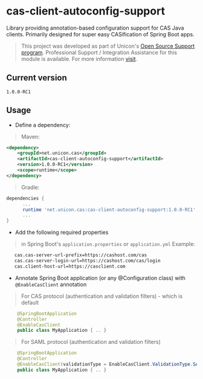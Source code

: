 cas-client-autoconfig-support
=============================

Library providing annotation-based configuration support for CAS Java clients. Primarily designed for super easy CASification of Spring Boot apps.

> This project was developed as part of Unicon's [Open Source Support program](https://unicon.net/opensource).
Professional Support / Integration Assistance for this module is available. For more information [visit](https://unicon.net/opensource/cas).

## Current version
`1.0.0-RC1`

## Usage

* Define a dependency:

> Maven:

  ```xml
  <dependency>
      <groupId>net.unicon.cas</groupId>
      <artifactId>cas-client-autoconfig-support</artifactId>
      <version>1.0.0-RC1</version>
      <scope>runtime</scope>
  </dependency>
  ```

> Gradle:

  ```Groovy
  dependencies {
        ...
        runtime 'net.unicon.cas:cas-client-autoconfig-support:1.0.0-RC1'
        ...
  }
  ```

* Add the following required properties

> in Spring Boot's `application.properties` or `application.yml` Example:

```bash
   cas.cas-server-url-prefix=https://cashost.com/cas
   cas.cas-server-login-url=https://cashost.com/cas/login
   cas.client-host-url=https://casclient.com
```

* Annotate Spring Boot application (or any @Configuration class) with `@EnableCasClient` annotation

> For CAS protocol (authentication and validation filters) - which is default

```java
    @SpringBootApplication
    @Controller
    @EnableCasClient
    public class MyApplication { .. }
```

> For SAML protocol (authentication and validation filters)

```java
    @SpringBootApplication
    @Controller
    @EnableCasClient(validationType = EnableCasClient.ValidationType.SAML)
    public class MyApplication { .. }
```